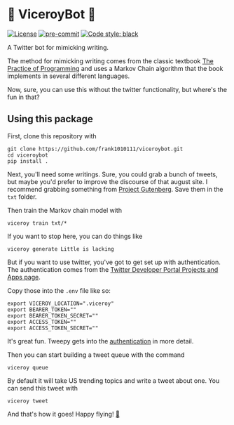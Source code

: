 # 🦋 ViceroyBot 🦋

[![License](https://img.shields.io/badge/License-BSD_3--Clause-orange.svg)](https://opensource.org/licenses/BSD-3-Clause)
[![pre-commit](https://img.shields.io/badge/pre--commit-enabled-brightgreen?logo=pre-commit&logoColor=white)](https://github.com/pre-commit/pre-commit)
[![Code style: black](https://img.shields.io/badge/code%20style-black-000000.svg)](https://github.com/psf/black)

A Twitter bot for mimicking writing.

The method for mimicking writing comes from the classic textbook
[The Practice of Programming](https://www.cs.princeton.edu/~bwk/tpop.webpage/)
and uses a Markov Chain algorithm that the book implements in several different
languages.

Now, sure, you can use this without the twitter functionality, but where's the
fun in that?

## Using this package

First, clone this repository with

```
git clone https://github.com/frank1010111/viceroybot.git
cd viceroybot
pip install .
```

Next, you'll need some writings. Sure, you could grab a bunch of tweets, but
maybe you'd prefer to improve the discourse of that august site. I recommend
grabbing something from [Project Gutenberg](https://www.gutenberg.org/). Save
them in the `txt` folder.

Then train the Markov chain model with

```
viceroy train txt/*
```

If you want to stop here, you can do things like

```
viceroy generate Little is lacking
```

But if you want to use twitter, you've got to get set up with authentication.
The authentication comes from the
[Twitter Developer Portal Projects and Apps page](https://developer.twitter.com/en/portal/projects-and-apps).

Copy those into the `.env` file like so:

```
export VICEROY_LOCATION=".viceroy"
export BEARER_TOKEN=""
export BEARER_TOKEN_SECRET=""
export ACCESS_TOKEN=""
export ACCESS_TOKEN_SECRET=""
```

It's great fun. Tweepy gets into the
[authentication](https://docs.tweepy.org/en/stable/authentication.html#authentication)
in more detail.

Then you can start building a tweet queue with the command

```
viceroy queue
```

By default it will take US trending topics and write a tweet about one. You can
send this tweet with

```
viceroy tweet
```

And that's how it goes! Happy flying!
[🦋](https://en.wikipedia.org/wiki/Viceroy_%28butterfly%29)
